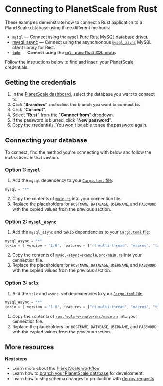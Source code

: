 # Connecting to PlanetScale from Rust

These examples demonstrate how to connect a Rust application to a PlanetScale database using three different methods:

- [`mysql`](mysql-example/src/main.rs) &mdash; Connect using the [`mysql` Pure Rust MySQL database driver](https://docs.rs/mysql/latest/mysql/).
- [mysql_async](mysql-async-example/src/main.rs) &mdash; Connect using the asynchronous [`mysql_async`](https://docs.rs/mysql_async/latest/mysql_async/) MySQL client library for Rust.
- [sqlx](sqlx-example/src/main.rs) &mdash; Connect using the [`sqlx` pure Rust SQL crate](https://docs.rs/sqlx/latest/sqlx/).

Follow the instructions below to find and insert your PlanetScale credentials.

## Getting the credentials

1. In the [PlanetScale dashboard](https://app.planetscale.com), select the database you want to connect to.
2. Click "**Branches**" and select the branch you want to connect to.
3. Click "**Connect**".
4. Select "**Rust**" from the "**Connect from**" dropdown.
5. If the password is blurred, click "**New password**".
6. Copy the credentials. You won't be able to see the password again.

## Connecting your database

To connect, find the method you're connecting with below and follow the instructions in that section.

### Option 1: `mysql`

1. Add the `mysql` dependency to your [`Cargo.toml` file](https://github.com/planetscale/examples/blob/main/rust/mysql-example/Cargo.toml):
```rust
mysql = "*"
```
2. Copy the contents of [`main.rs`](https://github.com/planetscale/examples/blob/main/rust/mysql-example/src/main.rs) into your connection file.
3. Replace the placeholders for `HOSTNAME`, `DATABASE`, `USERNAME`, and `PASSWORD` with the copied values from the previous section.

### Option 2: `mysql_async`

1. Add the `mysql_async` and `tokio` dependencies to your [`Cargo.toml` file](https://github.com/planetscale/examples/blob/main/rust/mysql-async-example/Cargo.toml):
```rust
mysql_async = "*"
tokio = { version = "1.0", features = ["rt-multi-thread", "macros", "time"] }
```
2. Copy the contents of [`mysql-async-example/src/main.rs`](https://github.com/planetscale/examples/blob/main/rust/mysql-async-example/src/main.rs) into your connection file.
3. Replace the placeholders for `HOSTNAME`, `DATABASE`, `USERNAME`, and `PASSWORD` with the copied values from the previous section.

### Option 3: `sqlx`

1. Add the `sqlx` and `async-std` dependencies to your [`Cargo.toml` file](https://github.com/planetscale/examples/blob/main/rust/sqlx-example/Cargo.toml):
```rust
mysql_async = "*"
tokio = { version = "1.0", features = ["rt-multi-thread", "macros", "time"] }
```
1. Copy the contents of [`rust/sqlx-example/src/main.rs`](https://github.com/planetscale/examples/blob/main/rust/sqlx-example/src/main.rs) into your connection file.
2. Replace the placeholders for `HOSTNAME`, `DATABASE`, `USERNAME`, and `PASSWORD` with the copied values from the previous section.

## More resources

**Next steps**

- Learn more about the [PlanetScale workflow](https://docs.planetscale.com/concepts/planetscale-workflow).
- Learn how to [branch your PlanetScale database](https://docs.planetscale.com/concepts/branching) for development.
- Learn how to ship schema changes to production with [deploy requests](https://docs.planetscale.com/concepts/deploy-requests).